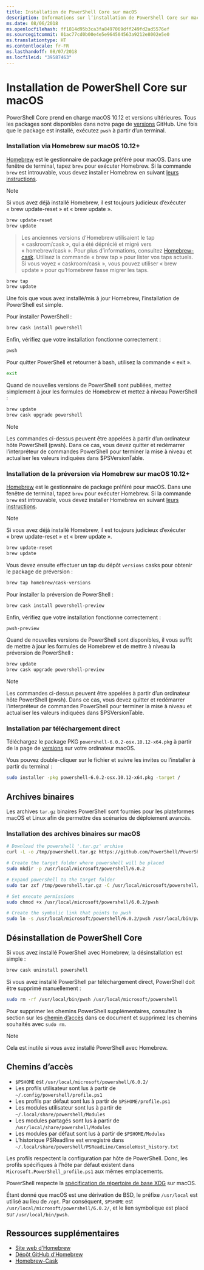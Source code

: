 ```yaml
---
title: Installation de PowerShell Core sur macOS
description: Informations sur l’installation de PowerShell Core sur macOS
ms.date: 08/06/2018
ms.openlocfilehash: ff1814d95b3ca3fa8497069dff249fd2ad5576ef
ms.sourcegitcommit: 01ac77cd0b00e4e5e964504563a9212e8002e5e0
ms.translationtype: HT
ms.contentlocale: fr-FR
ms.lasthandoff: 08/07/2018
ms.locfileid: "39587463"
---
```

# <a name="installing-powershell-core-on-macos"></a>Installation de PowerShell Core sur macOS

PowerShell Core prend en charge macOS 10.12 et versions ultérieures.
Tous les packages sont disponibles dans notre page de [versions][] GitHub.
Une fois que le package est installé, exécutez `pwsh` à partir d’un terminal.

### <a name="installation-via-homebrew-on-macos-1012"></a>Installation via Homebrew sur macOS 10.12+

[Homebrew][brew] est le gestionnaire de package préféré pour macOS.
Dans une fenêtre de terminal, tapez `brew` pour exécuter Homebrew.  Si la commande `brew` est introuvable, vous devez installer Homebrew en suivant [leurs instructions][brew].

> [!NOTE]
> Si vous avez déjà installé Homebrew, il est toujours judicieux d’exécuter « brew update-reset » et « brew update ».
```sh
brew update-reset
brew update
```

> Les anciennes versions d’Homebrew utilisaient le tap « caskroom/cask », qui a été déprécié et migré vers « homebrew/cask ».  Pour plus d’informations, consultez [Homebrew-cask][cask]. Utilisez la commande « brew tap » pour lister vos taps actuels.  Si vous voyez « caskroom/cask », vous pouvez utiliser « brew update » pour qu’Homebrew fasse migrer les taps.

```sh
brew tap
brew update
```

Une fois que vous avez installé/mis à jour Homebrew, l’installation de PowerShell est simple.

Pour installer PowerShell :

```sh
brew cask install powershell
```

Enfin, vérifiez que votre installation fonctionne correctement :

```sh
pwsh
```

Pour quitter PowerShell et retourner à bash, utilisez la commande « exit ».
```sh
exit
```

Quand de nouvelles versions de PowerShell sont publiées, mettez simplement à jour les formules de Homebrew et mettez à niveau PowerShell :

```sh
brew update
brew cask upgrade powershell
```

> [!NOTE]
> Les commandes ci-dessus peuvent être appelées à partir d’un ordinateur hôte PowerShell (pwsh). Dans ce cas, vous devez quitter et redémarrer l’interpréteur de commandes PowerShell pour terminer la mise à niveau et actualiser les valeurs indiquées dans $PSVersionTable.

### <a name="installing-preview-via-homebrew-on-macos-1012"></a>Installation de la préversion via Homebrew sur macOS 10.12+

[Homebrew][brew] est le gestionnaire de package préféré pour macOS.
Dans une fenêtre de terminal, tapez `brew` pour exécuter Homebrew.  Si la commande `brew` est introuvable, vous devez installer Homebrew en suivant [leurs instructions][brew].

> [!NOTE]
> Si vous avez déjà installé Homebrew, il est toujours judicieux d’exécuter « brew update-reset » et « brew update ».
```sh
brew update-reset
brew update
```

Vous devez ensuite effectuer un tap du dépôt `versions` casks pour obtenir le package de préversion :

```sh
brew tap homebrew/cask-versions
```

Pour installer la préversion de PowerShell :

```sh
brew cask install powershell-preview
```

Enfin, vérifiez que votre installation fonctionne correctement :

```sh
pwsh-preview
```

Quand de nouvelles versions de PowerShell sont disponibles, il vous suffit de mettre à jour les formules de Homebrew et de mettre à niveau la préversion de PowerShell :

```sh
brew update
brew cask upgrade powershell-preview
```

> [!NOTE]
> Les commandes ci-dessus peuvent être appelées à partir d’un ordinateur hôte PowerShell (pwsh). Dans ce cas, vous devez quitter et redémarrer l’interpréteur de commandes PowerShell pour terminer la mise à niveau et actualiser les valeurs indiquées dans $PSVersionTable.

### <a name="installation-via-direct-download"></a>Installation par téléchargement direct

Téléchargez le package PKG `powershell-6.0.2-osx.10.12-x64.pkg` à partir de la page de [versions][] sur votre ordinateur macOS.

Vous pouvez double-cliquer sur le fichier et suivre les invites ou l’installer à partir du terminal :

```sh
sudo installer -pkg powershell-6.0.2-osx.10.12-x64.pkg -target /
```

## <a name="binary-archives"></a>Archives binaires

Les archives `tar.gz` binaires PowerShell sont fournies pour les plateformes macOS et Linux afin de permettre des scénarios de déploiement avancés.

### <a name="installing-binary-archives-on-macos"></a>Installation des archives binaires sur macOS

```sh
# Download the powershell '.tar.gz' archive
curl -L -o /tmp/powershell.tar.gz https://github.com/PowerShell/PowerShell/releases/download/v6.0.2/powershell-6.0.2-osx-x64.tar.gz

# Create the target folder where powershell will be placed
sudo mkdir -p /usr/local/microsoft/powershell/6.0.2

# Expand powershell to the target folder
sudo tar zxf /tmp/powershell.tar.gz -C /usr/local/microsoft/powershell/6.0.2

# Set execute permissions
sudo chmod +x /usr/local/microsoft/powershell/6.0.2/pwsh

# Create the symbolic link that points to pwsh
sudo ln -s /usr/local/microsoft/powershell/6.0.2/pwsh /usr/local/bin/pwsh
```

## <a name="uninstalling-powershell-core"></a>Désinstallation de PowerShell Core

Si vous avez installé PowerShell avec Homebrew, la désinstallation est simple :

```sh
brew cask uninstall powershell
```

Si vous avez installé PowerShell par téléchargement direct, PowerShell doit être supprimé manuellement :

```sh
sudo rm -rf /usr/local/bin/pwsh /usr/local/microsoft/powershell
```

Pour supprimer les chemins PowerShell supplémentaires, consultez la section sur les [chemin d’accès][] dans ce document et supprimez les chemins souhaités avec `sudo rm`.

> [!NOTE]
> Cela est inutile si vous avez installé PowerShell avec Homebrew.

[chemin d’accès]:#paths

## <a name="paths"></a>Chemins d’accès

* `$PSHOME` est `/usr/local/microsoft/powershell/6.0.2/`
* Les profils utilisateur sont lus à partir de `~/.config/powershell/profile.ps1`
* Les profils par défaut sont lus à partir de `$PSHOME/profile.ps1`
* Les modules utilisateur sont lus à partir de `~/.local/share/powershell/Modules`
* Les modules partagés sont lus à partir de `/usr/local/share/powershell/Modules`
* Les modules par défaut sont lus à partir de `$PSHOME/Modules`
* L’historique PSReadline est enregistré dans `~/.local/share/powershell/PSReadLine/ConsoleHost_history.txt`

Les profils respectent la configuration par hôte de PowerShell.
Donc, les profils spécifiques à l’hôte par défaut existent dans `Microsoft.PowerShell_profile.ps1` aux mêmes emplacements.

PowerShell respecte la [spécification de répertoire de base XDG][xdg-bds] sur macOS.

Étant donné que macOS est une dérivation de BSD, le préfixe `/usr/local` est utilisé au lieu de `/opt`.
Par conséquent, `$PSHOME` est `/usr/local/microsoft/powershell/6.0.2/`, et le lien symbolique est placé sur `/usr/local/bin/pwsh`.

## <a name="additional-resources"></a>Ressources supplémentaires

* [Site web d’Homebrew][brew]
* [Dépôt GitHub d’Homebrew][GitHub]
* [Homebrew-Cask][cask]


[brew]: http://brew.sh/
[GitHub]: https://github.com/Homebrew
[Cask]: https://github.com/Homebrew/homebrew-cask
[versions]: https://github.com/PowerShell/PowerShell/releases/latest
[xdg-bds]: https://specifications.freedesktop.org/basedir-spec/basedir-spec-latest.html
